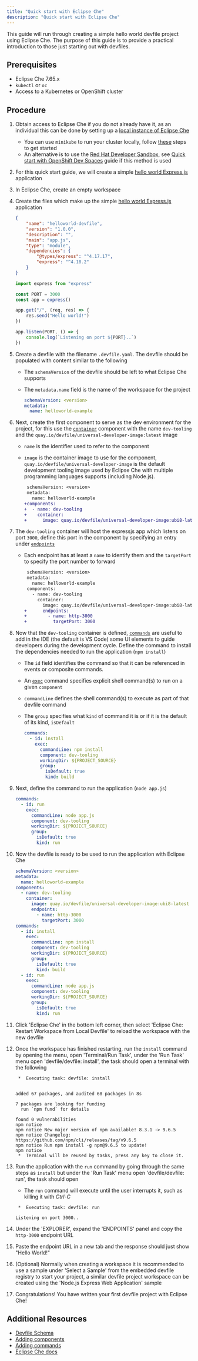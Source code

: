 ```yaml
---
title: "Quick start with Eclipse Che"
description: "Quick start with Eclipse Che"
---
```


This guide will run through creating a simple hello world devfile project using Eclipse Che. The purpose of this guide is to provide a practical introduction to those just starting out with devfiles.

## Prerequisites

- Eclipse Che 7.65.x
- `kubectl` or `oc`
- Access to a Kubernetes or OpenShift cluster

## Procedure

1. Obtain access to Eclipse Che if you do not already have it, as an individual this can be done by setting up a [local instance of Eclipse Che](https://www.eclipse.org/che/docs/stable/administration-guide/installing-che-locally/)
    - You can use `minikube` to run your cluster locally, follow [these](https://minikube.sigs.k8s.io/docs/start/) steps to get started
    - An alternative is to use the [Red Hat Developer Sandbox](https://developers.redhat.com/developer-sandbox/ide), see 
    [Quick start with OpenShift Dev Spaces](../2.1.0/quickstart-sandbox) guide if this method is used

2. For this quick start guide, we will create a simple [hello world Express.js](https://expressjs.com/en/starter/hello-world.html) application

3. In Eclipse Che, create an empty workspace

4. Create the files which make up the simple [hello world Express.js](https://expressjs.com/en/starter/hello-world.html) application
    
    ```json {% title="package.json file" filename="package.json" %}
    {
        "name": "helloworld-devfile",
        "version": "1.0.0",
        "description": "",
        "main": "app.js",
        "type": "module",
        "dependencies": {
            "@types/express": "^4.17.17",
            "express": "^4.18.2"
        }
    }
    ```

    ```js {% title="Application source code" filename="app.js" %}
    import express from "express"

    const PORT = 3000
    const app = express()

    app.get("/", (req, res) => {
        res.send("Hello world!")
    })

    app.listen(PORT, () => {
        console.log(`Listening on port ${PORT}..`)
    })
    ```

5. Create a devfile with the filename `.devfile.yaml`. The devfile should be populated with content similar to the following
    - The `schemaVersion` of the devfile should be left to what Eclipse Che supports
    - The `metadata.name` field is the name of the workspace for the project

        ```yaml {% filename=".devfile.yaml" %}
        schemaVersion: <version>
        metadata:
          name: helloworld-example
        ```

6. Next, create the first component to serve as the dev environment for the project, for this use the [`container`](./devfile-schema#components-container) component with the name `dev-tooling` and the `quay.io/devfile/universal-developer-image:latest` image
    - `name` is the identifier used to refer to the component
    - `image` is the container image to use for the component, `quay.io/devfile/universal-developer-image` is the default development tooling image used by Eclipse Che with multiple programming languages supports (including Node.js).

        ```diff {% filename=".devfile.yaml" %}
         schemaVersion: <version>
         metadata:
           name: helloworld-example
        +components:
        +  - name: dev-tooling
        +    container:
        +      image: quay.io/devfile/universal-developer-image:ubi8-latest
        ```

7. The `dev-tooling` container will host the expressjs app which listens on port `3000`, define this port in the component by specifying an entry 
under [`endpoints`](./devfile-schema#components-container-endpoints)
    - Each endpoint has at least a `name` to identify them and the `targetPort` to specify the port number to forward

        ```diff {% filename=".devfile.yaml" %}
         schemaVersion: <version>
         metadata:
           name: helloworld-example
         components:
           - name: dev-tooling
             container:
               image: quay.io/devfile/universal-developer-image:ubi8-latest
        +      endpoints:
        +        - name: http-3000
        +          targetPort: 3000
        ```

8. Now that the `dev-tooling` container is defined, [`commands`](./devfile-schema#commands) are useful to add in the IDE (the default is VS Code) some UI elements to guide developers during the development cycle. Define the command to install the dependencies needed to run the application (`npm install`)
    - The `id` field identifies the command so that it can be referenced in events or composite commands.
    - An [`exec`](./devfile-schema#commands-exec) command specifies explicit shell command(s) to run on a given `component`
    - `commandLine` defines the shell command(s) to execute as part of that devfile command
    - The `group` specifies what `kind` of command it is or if it is the default of its kind, `isDefault`

        ```yaml {% title="Install command" %}
        commands:
          - id: install
            exec:
              commandLine: npm install
              component: dev-tooling
              workingDir: ${PROJECT_SOURCE}
              group:
                isDefault: true
                kind: build
        ```

9. Next, define the command to run the application (`node app.js`)

    ```yaml {% title="Run command" %}
    commands:
      - id: run
        exec:
          commandLine: node app.js
          component: dev-tooling
          workingDir: ${PROJECT_SOURCE}
          group:
            isDefault: true
            kind: run
    ```

10. Now the devfile is ready to be used to run the application with Eclipse Che

    ```yaml {% title="Complete Workspace Devfile" filename=".devfile.yaml"  %}
    schemaVersion: <version>
    metadata:
      name: helloworld-example
    components:
      - name: dev-tooling
        container:
          image: quay.io/devfile/universal-developer-image:ubi8-latest
          endpoints:
            - name: http-3000
              targetPort: 3000
    commands:
      - id: install
        exec:
          commandLine: npm install
          component: dev-tooling
          workingDir: ${PROJECT_SOURCE}
          group:
            isDefault: true
            kind: build
      - id: run
        exec:
          commandLine: node app.js
          component: dev-tooling
          workingDir: ${PROJECT_SOURCE}
          group:
            isDefault: true
            kind: run
    ```

11. Click 'Eclipse Che' in the bottom left corner, then select 'Eclipse Che: Restart Workspace from Local Devfile' to reload the workspace
with the new devfile

12. Once the workspace has finished restarting, run the `install` command by opening the menu, open 'Terminal/Run Task', under the 'Run Task' menu open 'devfile/devfile: install', the task should open
a terminal with the following

    ``` {% title="Output of running the 'install' command in Che" %}
     *  Executing task: devfile: install 


    added 67 packages, and audited 68 packages in 8s

    7 packages are looking for funding
      run `npm fund` for details

    found 0 vulnerabilities
    npm notice 
    npm notice New major version of npm available! 8.3.1 -> 9.6.5
    npm notice Changelog: https://github.com/npm/cli/releases/tag/v9.6.5
    npm notice Run npm install -g npm@9.6.5 to update!
    npm notice 
     *  Terminal will be reused by tasks, press any key to close it. 
    ```

13. Run the application with the `run` command by going through the same steps as `install` but under the 'Run Task' menu open 'devfile/devfile: run', the task should open
    - The `run` command will execute until the user interrupts it, such as killing it with *Ctrl-C*

    ``` {% title="Output of running the 'run' command in Che" %}
     *  Executing task: devfile: run 

    Listening on port 3000..
    ```

14. Under the 'EXPLORER', expand the 'ENDPOINTS' panel and copy the `http-3000` endpoint URL

15. Paste the endpoint URL in a new tab and the response should just show "Hello World!"

16. (Optional) Normally when creating a workspace it is recommended to use a sample under 'Select a Sample' from the embedded devfile registry to 
start your project, a similar devfile project workspace can be created using the 'Node.js Express Web Application' sample

17. Congratulations! You have written your first devfile project with Eclipse Che!

## Additional Resources

- [Devfile Schema](./devfile-schema)
- [Adding components](./adding-components)
- [Adding commands](./adding-commands)
- [Eclipse Che docs](https://www.eclipse.org/che/docs/stable/overview/introduction-to-eclipse-che/)
